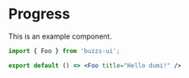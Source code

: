 # Progress

This is an example component.

```jsx
import { Foo } from 'buzzs-ui';

export default () => <Foo title="Hello dumi!" />
```

